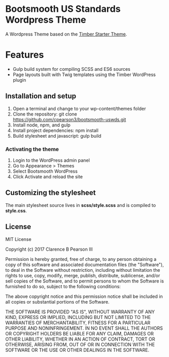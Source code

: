 # Bootsmooth US Standards Wordpress Theme

A Wordpress Theme based on the [Timber Starter Theme](https://github.com/timber/starter-theme).

# Features

* Gulp build system for compiling SCSS and ES6 sources
* Page layouts built with Twig templates using the Timber WordPress plugin

## Installation and setup

1. Open a terminal and change to your wp-content/themes folder
2. Clone the repository: git clone https://github.com/cpearson3/bootsmooth-uswds.git
3. Install node, npm, and gulp
4. Install project dependencies: npm install
5. Build stylesheet and javascript: gulp build

### Activating the theme

1. Login to the WordPress admin panel
2. Go to Appearance > Themes
3. Select Bootsmooth WordPress
4. Click Activate and reload the site

## Customizing the stylesheet

The main stylesheet source lives in **scss/style.scss** and is compiled to **style.css**.

## License

MIT License

Copyright (c) 2017 Clarence B Pearson III

Permission is hereby granted, free of charge, to any person obtaining a copy of this software and associated documentation files (the "Software"), to deal in the Software without restriction, including without limitation the rights to use, copy, modify, merge, publish, distribute, sublicense, and/or sell copies of the Software, and to permit persons to whom the Software is furnished to do so, subject to the following conditions:

The above copyright notice and this permission notice shall be included in all copies or substantial portions of the Software.

THE SOFTWARE IS PROVIDED "AS IS", WITHOUT WARRANTY OF ANY KIND, EXPRESS OR IMPLIED, INCLUDING BUT NOT LIMITED TO THE WARRANTIES OF MERCHANTABILITY, FITNESS FOR A PARTICULAR PURPOSE AND NONINFRINGEMENT. IN NO EVENT SHALL THE AUTHORS OR COPYRIGHT HOLDERS BE LIABLE FOR ANY CLAIM, DAMAGES OR OTHER LIABILITY, WHETHER IN AN ACTION OF CONTRACT, TORT OR OTHERWISE, ARISING FROM, OUT OF OR IN CONNECTION WITH THE SOFTWARE OR THE USE OR OTHER DEALINGS IN THE SOFTWARE.